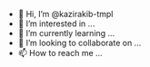 - 👋 Hi, I’m @kazirakib-tmpl
- 👀 I’m interested in ...
- 🌱 I’m currently learning ...
- 💞️ I’m looking to collaborate on ...
- 📫 How to reach me ...

<!---
kazirakib-tmpl/kazirakib-tmpl is a ✨ special ✨ repository because its `README.md` (this file) appears on your GitHub profile.
You can click the Preview link to take a look at your changes.
--->
